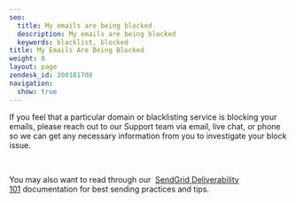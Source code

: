 ```yaml
---
seo:
  title: My emails are being blocked
  description: My emails are being blocked
  keywords: blacklist, blocked
title: My Emails Are Being Blocked
weight: 0
layout: page
zendesk_id: 200181708
navigation:
  show: true
---
```


If you feel that a particular domain or blacklisting service is blocking your emails, please reach out to our Support team via email, live chat, or phone so we can get any necessary information from you to investigate your block issue.

&nbsp;

You may also want to read through our&nbsp; [SendGrid Deliverability 101]({{root_url}}/Classroom/Deliver/Delivery_Introduction/email_deliverability_101.html)&nbsp;documentation for best sending practices and tips.
